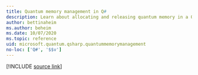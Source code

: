 ```yaml
---
title: Quantum memory management in Q#
description: Learn about allocating and releasing quantum memory in a Q# program.
author: bettinaheim
ms.author: beheim
ms.date: 10/07/2020
ms.topic: reference
uid: microsoft.quantum.qsharp.quantummemorymanagement
no-loc: ['Q#', '$$v']
---
```


<!---
# Quantum memory management in Q#
-->

[!INCLUDE [source link](~/includes/qsharp-language/Specifications/Language/2_Statements/QuantumMemoryManagement.md)]

